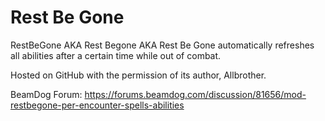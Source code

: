 # Rest Be Gone
RestBeGone AKA Rest Begone AKA Rest Be Gone automatically refreshes all abilities after a certain time while out of combat.

Hosted on GitHub with the permission of its author, Allbrother.

BeamDog Forum: https://forums.beamdog.com/discussion/81656/mod-restbegone-per-encounter-spells-abilities
